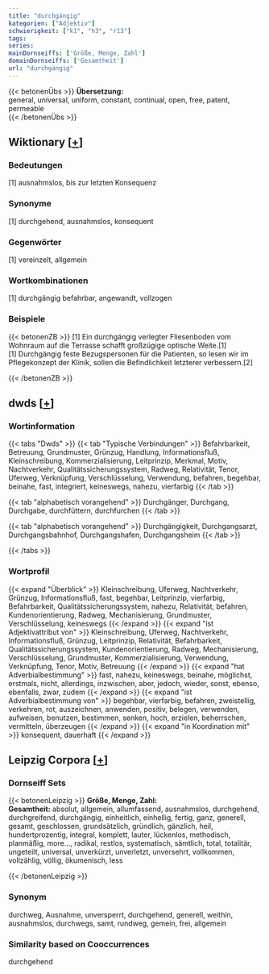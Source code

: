 ```yaml
---
title: "durchgängig"
kategorien: ["Adjektiv"]
schwierigkeit: ["k1", "h3", "r13"]
tags:
series:
mainDornseiffs: ['Größe, Menge, Zahl']
domainDornseiffs: ['Gesamtheit']
url: "durchgängig"
---
```


{{< betonenÜbs >}}
**Übersetzung:**  
general, universal, uniform, constant, continual, open, free, patent, permeable  
{{< /betonenÜbs >}}

## Wiktionary [[+](https://de.wiktionary.org/wiki/durchgängig)]

### Bedeutungen
[1] ausnahmslos, bis zur letzten Konsequenz  

### Synonyme
[1] durchgehend, ausnahmslos, konsequent  

### Gegenwörter
[1] vereinzelt, allgemein  

### Wortkombinationen
[1] durchgängig befahrbar, angewandt, vollzogen  

### Beispiele
{{< betonenZB >}}
[1] Ein durchgängig verlegter Fliesenboden vom Wohnraum auf die Terrasse schafft großzügige optische Weite.[1]  
[1] Durchgängig feste Bezugspersonen für die Patienten, so lesen wir im Pflegekonzept der Klinik, sollen die Befindlichkeit letzterer verbessern.[2]  

{{< /betonenZB >}}


## dwds [[+](https://www.dwds.de/wb/durchgängig)]

### Wortinformation
{{< tabs "Dwds" >}}
{{< tab "Typische Verbindungen" >}}
Befahrbarkeit, Betreuung, Grundmuster, Grünzug, Handlung, Informationsfluß, Kleinschreibung, Kommerzialisierung, Leitprinzip, Merkmal, Motiv, Nachtverkehr, Qualitätssicherungssystem, Radweg, Relativität, Tenor, Uferweg, Verknüpfung, Verschlüsselung, Verwendung, befahren, begehbar, beinahe, fast, integriert, keineswegs, nahezu, vierfarbig
{{< /tab >}}

{{< tab "alphabetisch vorangehend" >}}
Durchgänger, Durchgang, Durchgabe, durchfüttern, durchfurchen
{{< /tab >}}

{{< tab "alphabetisch vorangehend" >}}
Durchgängigkeit, Durchgangsarzt, Durchgangsbahnhof, Durchgangshafen, Durchgangsheim
{{< /tab >}}

{{< /tabs >}}

### Wortprofil
{{< expand "Überblick" >}} Kleinschreibung, Uferweg, Nachtverkehr, Grünzug, Informationsfluß, fast, begehbar, Leitprinzip, vierfarbig, Befahrbarkeit, Qualitätssicherungssystem, nahezu, Relativität, befahren, Kundenorientierung, Radweg, Mechanisierung, Grundmuster, Verschlüsselung, keineswegs {{< /expand >}}
{{< expand "ist Adjektivattribut von" >}} Kleinschreibung, Uferweg, Nachtverkehr, Informationsfluß, Grünzug, Leitprinzip, Relativität, Befahrbarkeit, Qualitätssicherungssystem, Kundenorientierung, Radweg, Mechanisierung, Verschlüsselung, Grundmuster, Kommerzialisierung, Verwendung, Verknüpfung, Tenor, Motiv, Betreuung {{< /expand >}}
{{< expand "hat Adverbialbestimmung" >}} fast, nahezu, keineswegs, beinahe, möglichst, erstmals, nicht, allerdings, inzwischen, aber, jedoch, wieder, sonst, ebenso, ebenfalls, zwar, zudem {{< /expand >}}
{{< expand "ist Adverbialbestimmung von" >}} begehbar, vierfarbig, befahren, zweistellig, verkehren, rot, auszeichnen, anwenden, positiv, belegen, verwenden, aufweisen, benutzen, bestimmen, senken, hoch, erzielen, beherrschen, vermitteln, überzeugen {{< /expand >}}
{{< expand "in Koordination mit" >}} konsequent, dauerhaft {{< /expand >}}

## Leipzig Corpora [[+](https://corpora.uni-leipzig.de/en/res?word=durchgängig&corpusId=deu_newscrawl-public_2018)]

### Dornseiff Sets
{{< betonenLeipzig >}}
**Größe, Menge, Zahl:**  
**Gesamtheit:** absolut, allgemein, allumfassend, ausnahmslos, durchgehend, durchgreifend, durchgängig, einheitlich, einhellig, fertig, ganz, generell, gesamt, geschlossen, grundsätzlich, gründlich, gänzlich, heil, hundertprozentig, integral, komplett, lauter, lückenlos, methodisch, planmäßig, more..., radikal, restlos, systematisch, sämtlich, total, totalitär, ungeteilt, universal, unverkürzt, unverletzt, unversehrt, vollkommen, vollzählig, völlig, ökumenisch, less  

{{< /betonenLeipzig >}}

### Synonym
durchweg, Ausnahme, unversperrt, durchgehend, generell, weithin, ausnahmslos, durchwegs, samt, rundweg, gemein, frei, allgemein


### Similarity based on Cooccurrences
durchgehend

